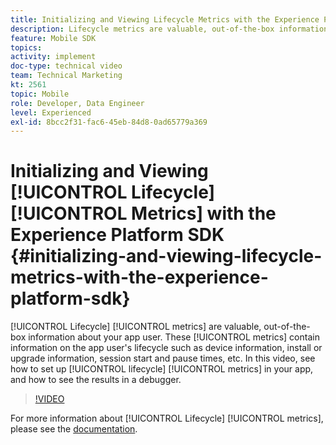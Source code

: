 ```yaml
---
title: Initializing and Viewing Lifecycle Metrics with the Experience Platform SDK
description: Lifecycle metrics are valuable, out-of-the-box information about your app user. These metrics contain information on the app user's lifecycle such as device information, install or upgrade information, session start and pause times, etc. In this video, see how to set up lifecycle metrics in your app, and how to see the results in a debugger.
feature: Mobile SDK
topics: 
activity: implement
doc-type: technical video
team: Technical Marketing
kt: 2561
topic: Mobile
role: Developer, Data Engineer
level: Experienced
exl-id: 8bcc2f31-fac6-45eb-84d8-0ad65779a369
---
```

# Initializing and Viewing [!UICONTROL Lifecycle] [!UICONTROL Metrics] with the Experience Platform SDK {#initializing-and-viewing-lifecycle-metrics-with-the-experience-platform-sdk}

[!UICONTROL Lifecycle] [!UICONTROL metrics] are valuable, out-of-the-box information about your app user. These [!UICONTROL metrics] contain information on the app user's lifecycle such as device information, install or upgrade information, session start and pause times, etc. In this video, see how to set up [!UICONTROL lifecycle] [!UICONTROL metrics] in your app, and how to see the results in a debugger.

>[!VIDEO](https://video.tv.adobe.com/v/26258/?quality=12&learn=on)

For more information about [!UICONTROL Lifecycle] [!UICONTROL metrics], please see the [documentation](https://aep-sdks.gitbook.io/docs/using-mobile-extensions/mobile-core/lifecycle).
